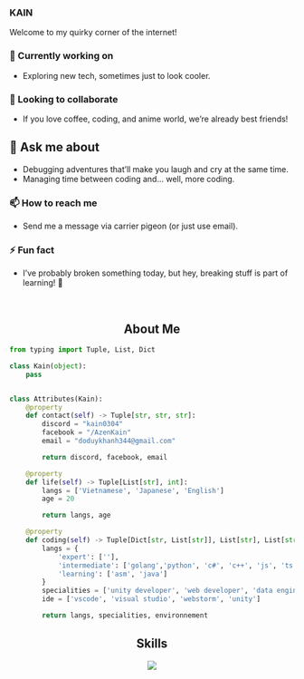 ### KAIN

Welcome to my quirky corner of the internet!  

###  🔭 Currently working on  
- Exploring new tech, sometimes just to look cooler.  

###  👯 Looking to collaborate  
- If you love coffee, coding, and anime world, we’re already best friends!  

## 💬 Ask me about  
- Debugging adventures that’ll make you laugh and cry at the same time.  
- Managing time between coding and... well, more coding.  

###  📫 How to reach me  
- Send me a message via carrier pigeon (or just use email).  

###  ⚡ Fun fact  
- I’ve probably broken something today, but hey, breaking stuff is part of learning! 🎉  

<p align="center">
    <img alt="" src=https://img.shields.io/github/stars/AzenKain?style=for-the-badge&?affiliations=OWNER%2CCOLLABORATOR />
    <img alt="" src=https://komarev.com/ghpvc/?username=AzenKain&style=for-the-badge />
</p>

<h2 align="center">About Me </h2>

```python
from typing import Tuple, List, Dict

class Kain(object):
    pass


class Attributes(Kain):
    @property
    def contact(self) -> Tuple[str, str, str]:
        discord = "kain0304"
        facebook = "/AzenKain"
        email = "doduykhanh344@gmail.com"

        return discord, facebook, email

    @property
    def life(self) -> Tuple[List[str], int]:
        langs = ['Vietnamese', 'Japanese', 'English']
        age = 20

        return langs, age

    @property
    def coding(self) -> Tuple[Dict[str, List[str]], List[str], List[str]]:
        langs = {
            'expert': [''],
            'intermediate': ['golang','python', 'c#', 'c++', 'js', 'ts'],
            'learning': ['asm', 'java']
        }
        specialities = ['unity developer', 'web developer', 'data engineer']
        ide = ['vscode', 'visual studio', 'webstorm', 'unity']

        return langs, specialities, environnement
```

<h2 align="center">Skills </h2>

<p align="center">
  <a href="https://skillicons.dev">
    <img src="https://skillicons.dev/icons?i=go,py,c,cs,cpp,java,js,ts,unity,react,nextjs,nestjs,fastapi,spring,mongodb,mysql,postgres,docker,git,webstorm,pycharm,vscode,visualstudio,css,tailwind,html"/>
  </a>
</p>

<!--
<p href="https://discord.gg/onlp" align="center">
    <img alt="" src="https://github-readme-stats.vercel.app/api?username=AzenKain&theme=tokyonight&show_icons=true"/>
</p>

<p href="https://discord.gg/onlp" align="center">
    <img alt="" src="https://lanyard.cnrad.dev/api/808374493109157909"/>
</p>

<div align="center"> 
    <a href="https://raw.githubusercontent.com">
        <img src="https://raw.githubusercontent.com/AzenKain/cf-stats/main/output/max_rating.svg"/>
        <img src="https://raw.githubusercontent.com/AzenKain/cf-stats/main/output/rating.svg"/>
    </a>
</div>
<p align="center">
  <a href="https://raw.githubusercontent.com">
      <img src="https://raw.githubusercontent.com/AzenKain/cf-stats/main/output/light_card.svg#gh-dark-mode-only"/>
  </a>
</p>
-->
